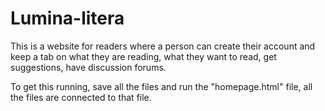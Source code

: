 # Lumina-litera
This is a website for readers where a person can create their account and keep a tab on what they are reading, what they want to read, get suggestions, have discussion forums.

To get this running, save all the files and run the "homepage.html" file, all the files are connected to that file.
